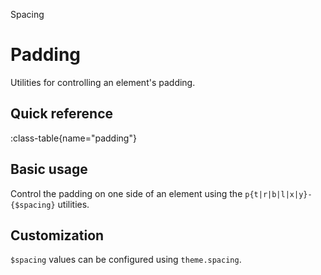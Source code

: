 <span text-primary fw-600>Spacing</span>

# Padding

Utilities for controlling an element's padding.

## Quick reference

:class-table{name="padding"}

## Basic usage

Control the padding on one side of an element using the `p{t|r|b|l|x|y}-{$spacing}` utilities.

## Customization

`$spacing` values can be configured using `theme.spacing`.

